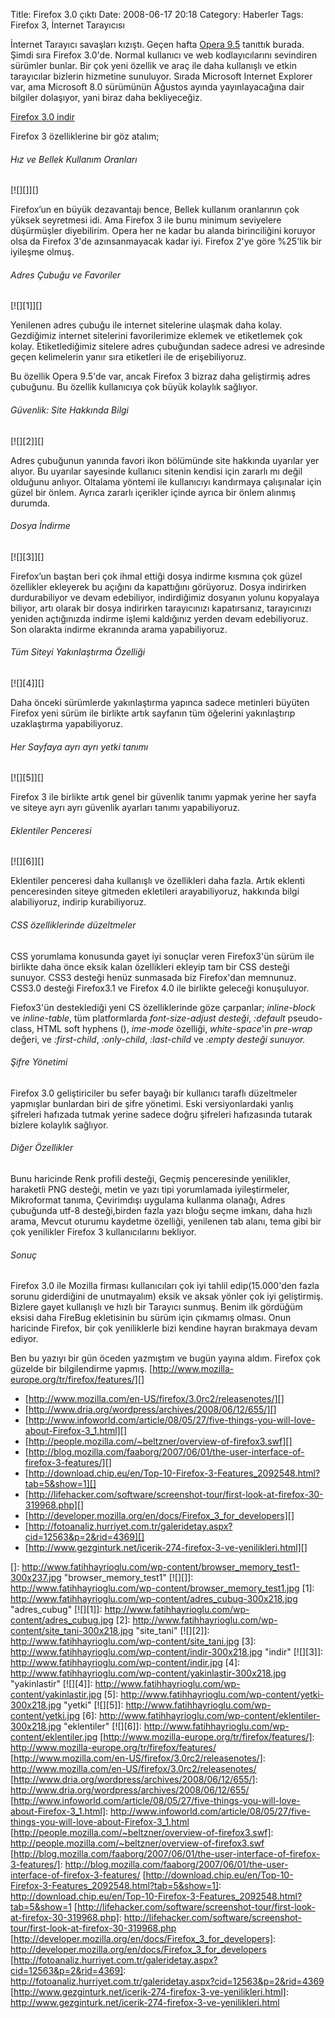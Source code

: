 Title: Firefox 3.0 çıktı
Date: 2008-06-17 20:18
Category: Haberler
Tags: Firefox 3, İnternet Tarayıcısı

İnternet Tarayıcı savaşları kızıştı. Geçen hafta [Opera 9.5][] tanıttık
burada. Şimdi sıra Firefox 3.0'de. Normal kullanıcı ve web
kodlayıcılarını sevindiren sürümler bunlar. Bir çok yeni özellik ve araç
ile daha kullanışlı ve etkin tarayıcılar bizlerin hizmetine sunuluyor.
Sırada Microsoft Internet Explorer var, ama Microsoft 8.0 sürümünün
Ağustos ayında yayınlayacağına dair bilgiler dolaşıyor, yani biraz daha
bekliyeceğiz.

[Firefox 3.0 indir][]

Firefox 3 özelliklerine bir göz atalım;

<!--more-->

###### Hız ve Bellek Kullanım Oranları

[![][]][]

Firefox’un en büyük dezavantajı bence, Bellek kullanım oranlarının çok
yüksek seyretmesi idi. Ama Firefox 3 ile bunu minimum seviyelere
düşürmüşler diyebilirim. Opera her ne kadar bu alanda birinciliğini
koruyor olsa da Firefox 3'de azınsanmayacak kadar iyi. Firefox 2'ye göre
%25'lik bir iyileşme olmuş.

###### Adres Çubuğu ve Favoriler

[![][1]][]

Yenilenen adres çubuğu ile internet sitelerine ulaşmak daha kolay.
Gezdiğimiz internet sitelerini favorilerimize eklemek ve etiketlemek çok
kolay. Etiketlediğimiz sitelere adres çubuğundan sadece adresi ve
adresinde geçen kelimelerin yanır sıra etiketleri ile de erişebiliyoruz.

Bu özellik Opera 9.5'de var, ancak Firefox 3 bizraz daha geliştirmiş
adres çubuğunu. Bu özellik kullanıcıya çok büyük kolaylık sağlıyor.

###### Güvenlik: Site Hakkında Bilgi

[![][2]][]

Adres çubuğunun yanında favori ikon bölümünde site hakkında uyarılar yer
alıyor. Bu uyarılar sayesinde kullanıcı sitenin kendisi için zararlı mı
değil olduğunu anlıyor. Oltalama yöntemi ile kullanıcıyı kandırmaya
çalışınalar için güzel bir önlem. Ayrıca zararlı içerikler içinde ayrıca
bir önlem alınmış durumda.

###### Dosya İndirme

[![][3]][]

Firefox’un baştan beri çok ihmal ettiği dosya indirme kısmına çok güzel
özellikler ekleyerek bu açığını da kapattığını görüyoruz. Dosya
indirirken durdurabiliyor ve devam edebiliyor, indirdiğimiz dosyanın
yolunu kopyalaya biliyor, artı olarak bir dosya indirirken tarayıcınızı
kapatırsanız, tarayıcınızı yeniden açtığınızda indirme işlemi kaldığınız
yerden devam edebiliyoruz. Son olarakta indirme ekranında arama
yapabiliyoruz.

###### Tüm Siteyi Yakınlaştırma Özelliği

[![][4]][]

Daha önceki sürümlerde yakınlaştırma yapınca sadece metinleri büyüten
Firefox yeni sürüm ile birlikte artık sayfanın tüm öğelerini
yakınlaştırıp uzaklaştırma yapabiliyoruz.

###### Her Sayfaya ayrı ayrı yetki tanımı

[![][5]][]

Firefox 3 ile birlikte artık genel bir güvenlik tanımı yapmak yerine her
sayfa ve siteye ayrı ayrı güvenlik ayarları tanımı yapabiliyoruz.

###### Eklentiler Penceresi

[![][6]][]

Eklentiler penceresi daha kullanışlı ve özellikleri daha fazla. Artık
eklenti penceresinden siteye gitmeden ekletileri arayabiliyoruz,
hakkında bilgi alabiliyoruz, indirip kurabiliyoruz.

###### CSS özelliklerinde düzeltmeler

CSS yorumlama konusunda gayet iyi sonuçlar veren Firefox3'ün sürüm ile
birlikte daha önce eksik kalan özellikleri ekleyip tam bir CSS desteği
sunuyor. CSS3 desteği henüz sunmasada biz Firefox'dan memnunuz. CSS3.0
desteği Firefox3.1 ve Firefox 4.0 ile birlikte geleceği konuşuluyor.

Fiefox3'ün desteklediği yeni CS özelliklerinde göze çarpanlar;
*inline-block* ve *inline-table*, tüm platformlarda *font-size-adjust
desteği*, *:default* pseudo-class, HTML soft hyphens (*&shy;*),
*ime-mode* özelliği, *white-space*'in *pre-wrap* değeri, ve
*:first-child*, *:only-child*, *:last-child* ve *:empty desteği
sunuyor.*

###### Şifre Yönetimi

Firefox 3.0 geliştiriciler bu sefer bayağı bir kullanıcı taraflı
düzeltmeler yapmışlar bunlardan biri de şifre yönetimi. Eski
versiyonlardaki yanlış şifreleri hafızada tutmak yerine sadece doğru
şifreleri hafızasında tutarak bizlere kolaylık sağlıyor.

###### Diğer Özellikler

Bunu haricinde Renk profili desteği, Geçmiş penceresinde yenilikler,
haraketli PNG desteği, metin ve yazı tipi yorumlamada iyileştirmeler,
Mikroformat tanıma, Çevirimdışı uygulama kullanma olanağı, Adres
çubuğunda utf-8 desteği,birden fazla yazı bloğu seçme imkanı, daha hızlı
arama, Mevcut oturumu kaydetme özelliği, yenilenen tab alanı, tema gibi
bir çok yenilikler Firefox 3 kullanıcılarını bekliyor.

###### Sonuç

Firefox 3.0 ile Mozilla firması kullanıcıları çok iyi tahlil
edip(15.000'den fazla sorunu giderdiğini de unutmayalım) eksik ve aksak
yönler çok iyi geliştirmiş. Bizlere gayet kullanışlı ve hızlı bir
Tarayıcı sunmuş. Benim ilk gördüğüm eksisi daha FireBug ekletisinin bu
sürüm için çıkmamış olması. Onun haricinde Firefox, bir çok yeniliklerle
bizi kendine hayran bırakmaya devam ediyor.

Ben bu yazıyı bir gün öceden yazmıştım ve bugün yayına aldım. Firefox
çok güzelde bir bilgilendirme yapmış.
[http://www.mozilla-europe.org/tr/firefox/features/][]

-   [http://www.mozilla.com/en-US/firefox/3.0rc2/releasenotes/][]
-   [http://www.dria.org/wordpress/archives/2008/06/12/655/][]
-   [http://www.infoworld.com/article/08/05/27/five-things-you-will-love-about-Firefox-3_1.html][]
-   [http://people.mozilla.com/~beltzner/overview-of-firefox3.swf][]
-   [http://blog.mozilla.com/faaborg/2007/06/01/the-user-interface-of-firefox-3-features/][]  
-   [http://download.chip.eu/en/Top-10-Firefox-3-Features_2092548.html?tab=5&show=1][]
-   [http://lifehacker.com/software/screenshot-tour/first-look-at-firefox-30-319968.php][]
-   [http://developer.mozilla.org/en/docs/Firefox_3_for_developers][]
-   [http://fotoanaliz.hurriyet.com.tr/galeridetay.aspx?cid=12563&p=2&rid=4369][]
-   [http://www.gezginturk.net/icerik-274-firefox-3-ve-yenilikleri.html][]

</p>

  [Opera 9.5]: http://www.fatihhayrioglu.com/?p=518 "Opera 9.5"
  [Firefox 3.0 indir]: http://www.mozilla-europe.org/tr/firefox/
  []: http://www.fatihhayrioglu.com/wp-content/browser_memory_test1-300x237.jpg
    "browser_memory_test1"
  [![][]]: http://www.fatihhayrioglu.com/wp-content/browser_memory_test1.jpg
  [1]: http://www.fatihhayrioglu.com/wp-content/adres_cubug-300x218.jpg
    "adres_cubug"
  [![][1]]: http://www.fatihhayrioglu.com/wp-content/adres_cubug.jpg
  [2]: http://www.fatihhayrioglu.com/wp-content/site_tani-300x218.jpg
    "site_tani"
  [![][2]]: http://www.fatihhayrioglu.com/wp-content/site_tani.jpg
  [3]: http://www.fatihhayrioglu.com/wp-content/indir-300x218.jpg
    "indir"
  [![][3]]: http://www.fatihhayrioglu.com/wp-content/indir.jpg
  [4]: http://www.fatihhayrioglu.com/wp-content/yakinlastir-300x218.jpg
    "yakinlastir"
  [![][4]]: http://www.fatihhayrioglu.com/wp-content/yakinlastir.jpg
  [5]: http://www.fatihhayrioglu.com/wp-content/yetki-300x218.jpg
    "yetki"
  [![][5]]: http://www.fatihhayrioglu.com/wp-content/yetki.jpg
  [6]: http://www.fatihhayrioglu.com/wp-content/eklentiler-300x218.jpg
    "eklentiler"
  [![][6]]: http://www.fatihhayrioglu.com/wp-content/eklentiler.jpg
  [http://www.mozilla-europe.org/tr/firefox/features/]: http://www.mozilla-europe.org/tr/firefox/features/
  [http://www.mozilla.com/en-US/firefox/3.0rc2/releasenotes/]: http://www.mozilla.com/en-US/firefox/3.0rc2/releasenotes/
  [http://www.dria.org/wordpress/archives/2008/06/12/655/]: http://www.dria.org/wordpress/archives/2008/06/12/655/
  [http://www.infoworld.com/article/08/05/27/five-things-you-will-love-about-Firefox-3_1.html]:
    http://www.infoworld.com/article/08/05/27/five-things-you-will-love-about-Firefox-3_1.html
  [http://people.mozilla.com/~beltzner/overview-of-firefox3.swf]: http://people.mozilla.com/~beltzner/overview-of-firefox3.swf
  [http://blog.mozilla.com/faaborg/2007/06/01/the-user-interface-of-firefox-3-features/]:
    http://blog.mozilla.com/faaborg/2007/06/01/the-user-interface-of-firefox-3-features/
  [http://download.chip.eu/en/Top-10-Firefox-3-Features_2092548.html?tab=5&show=1]:
    http://download.chip.eu/en/Top-10-Firefox-3-Features_2092548.html?tab=5&show=1
  [http://lifehacker.com/software/screenshot-tour/first-look-at-firefox-30-319968.php]:
    http://lifehacker.com/software/screenshot-tour/first-look-at-firefox-30-319968.php
  [http://developer.mozilla.org/en/docs/Firefox_3_for_developers]: http://developer.mozilla.org/en/docs/Firefox_3_for_developers
  [http://fotoanaliz.hurriyet.com.tr/galeridetay.aspx?cid=12563&p=2&rid=4369]:
    http://fotoanaliz.hurriyet.com.tr/galeridetay.aspx?cid=12563&p=2&rid=4369
  [http://www.gezginturk.net/icerik-274-firefox-3-ve-yenilikleri.html]: http://www.gezginturk.net/icerik-274-firefox-3-ve-yenilikleri.html
